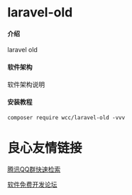 # laravel-old

#### 介绍
laravel old

#### 软件架构
软件架构说明


#### 安装教程

~~~shell
composer require wcc/laravel-old -vvv
~~~


 # 良心友情链接

[腾讯QQ群快速检索](http://u.720life.cn/s/8cf73f7c)

[软件免费开发论坛](http://u.720life.cn/s/bbb01dc0)